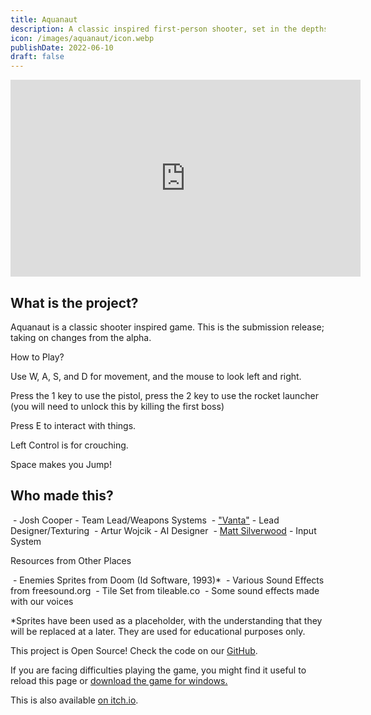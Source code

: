 ```yaml
---
title: Aquanaut
description: A classic inspired first-person shooter, set in the depths of the ocean. Created as a part of a team.
icon: /images/aquanaut/icon.webp
publishDate: 2022-06-10
draft: false
---
```


<div class="yt-video-container">
<iframe width="560" height="315" src="https://www.youtube-nocookie.com/embed/PWpO5OhR4_Y" title="YouTube video player" frameborder="0" allow="accelerometer; autoplay; clipboard-write; encrypted-media; gyroscope; picture-in-picture" allowfullscreen></iframe>
</div>

## What is the project?


Aquanaut is a classic shooter inspired game. This is the submission release; taking on changes from the alpha.

How to Play?

Use W, A, S, and D for movement, and the mouse to look left and right.

Press the 1 key to use the pistol, press the 2 key to use the rocket launcher (you will need to unlock this by killing the first boss)

Press E to interact with things.

Left Control is for crouching.

Space makes you Jump!

## Who made this?

 - Josh Cooper - Team Lead/Weapons Systems
 - ["Vanta"](https://vantasia.dev) - Lead Designer/Texturing
 - Artur Wojcik - AI Designer
 - [Matt Silverwood](https://silverwood.dev) - Input System 

Resources from Other Places

 - Enemies Sprites from Doom (Id Software, 1993)*
 - Various Sound Effects from freesound.org
 - Tile Set from tileable.co
 - Some sound effects made with our voices

*Sprites have been used as a placeholder, with the understanding that they will be replaced at a later. They are used for educational purposes only.

This project is Open Source! Check the code on our [GitHub](https://github.com/CMP2804M-TSE-Group-28/supernova). 




If you are facing difficulties playing the game, you might find it useful to reload this page or 
<a href="/demos/portfolio/aquanaut_win.zip" target="_blank">download the game for windows.</a>


This is also available [on itch.io](https://joshcooper.itch.io/aquanaut).